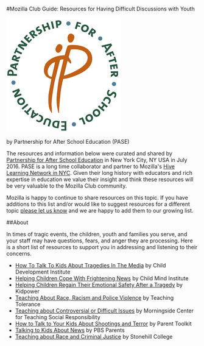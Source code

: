 #Mozilla Club Guide: Resources for Having Difficult Discussions with Youth

![image alt text](PASECircleLogo.png "PASE logo")

by Partnership for After School Education (PASE)

The resources and information below were curated and shared by [Partnership for After School Education](https://pasesetter.org/) in New York City, NY USA in July 2016. PASE is a long time collaborator and partner to Mozilla's [Hive Learning Network in NYC](http://hivenyc.org/). Given their long history with educators and rich expertise in education we value their insight and think these resources will be very valuable to the Mozilla Club community.  

Mozilla is happy to continue to share resources on this topic. If you have additions to this list and/or would like to suggest resources for a different topic [please let us know](https://forum.learning.mozilla.org/t/suggestions-for-new-clubs-guides/970) and we are happy to add them to our growing list.

##About

In times of tragic events, the children, youth and families you serve, and your staff may have questions, fears, and anger they are processing. Here is a short list of resources to support you in addressing and listening to their concerns.

* [How To Talk To Kids About Tragedies In The Media](https://childdevelopmentinfo.com/how-to-be-a-parent/communication/talk-to-kids-media-violence/) by Child Development Institute
* [Helping Children Cope With Frightening News](http://childmind.org/article/helping-children-cope-frightening-news/) by Child Mind Institute
* [Helping Children Regain Their Emotional Safety After a Tragedy](https://www.kidpower.org/library/article/regain-emotional-safety/) by Kidpower
* [Teaching About Race, Racism and Police Violence](http://www.tolerance.org/racism-and-police-violence) by Teaching Tolerance
* [Teaching about Controversial or Difficult Issues](http://www.morningsidecenter.org/teachable-moment/lessons/teaching-about-controversial-or-difficult-issues) by Morningside Center for Teaching Social Responsibility
* [How to Talk to Your Kids About Shootings and Terror](http://%20http//bit.ly/1OKYYR5) by Parent Toolkit
* [Talking to Kids About News](http://www.pbs.org/parents/talkingwithkids/news/talking.html) by PBS Parents
* [Teaching about Race and Criminal Justice](http://www.stonehill.edu/offices-services/ctl/teaching-resources/teaching-about-race-and-polici/) by Stonehill College

